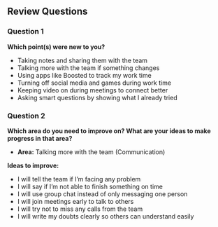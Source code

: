 ## Review Questions

### Question 1  
**Which point(s) were new to you?**
- Taking notes and sharing them with the team  
- Talking more with the team if something changes  
- Using apps like Boosted to track my work time  
- Turning off social media and games during work time  
- Keeping video on during meetings to connect better  
- Asking smart questions by showing what I already tried

### Question 2  
**Which area do you need to improve on? What are your ideas to make progress in that area?**

- **Area:** Talking more with the team (Communication)

**Ideas to improve:**
- I will tell the team if I’m facing any problem  
- I will say if I’m not able to finish something on time  
- I will use group chat instead of only messaging one person  
- I will join meetings early to talk to others  
- I will try not to miss any calls from the team  
- I will write my doubts clearly so others can understand easily
